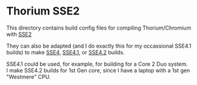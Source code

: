 # Thorium SSE2

This directory contains build config files for compiling Thorium/Chromium with [SSE2](https://en.wikipedia.org/wiki/SSE2)

They can also be adapted (and I do exactly this for my occassional SSE4.1 builds) to make [SSE4](https://en.wikipedia.org/wiki/SSE4), [SSE4.1](https://en.wikipedia.org/wiki/SSE4#SSE4.1), or [SSE4.2](https://en.wikipedia.org/wiki/SSE4#SSE4.2) builds.

SSE4.1 could be used, for example, for building for a Core 2 Duo system. \
I make SSE4.2 builds for 1st Gen core, since I have a laptop with a 1st gen "Westmere" CPU.
